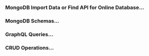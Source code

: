### MongoDB Import Data or Find API for Online Database...
### MongoDB Schemas...
### GraphQL Queries...
### CRUD Operations...
